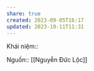 ```yaml
---
share: true
created: 2023-09-05T16:17
updated: 2023-10-11T11:31
---
```

Khái niệm:: 

Nguồn:: [[Nguyễn Đức Lộc]] 
